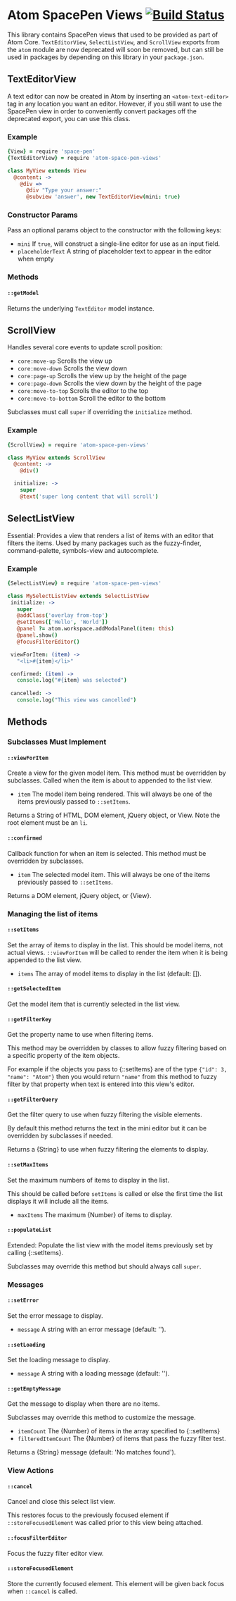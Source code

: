 # Atom SpacePen Views [![Build Status](https://travis-ci.org/atom/atom-space-pen-views.svg?branch=master)](https://travis-ci.org/atom/atom-space-pen-views)

This library contains SpacePen views that used to be provided as part of Atom
Core. `TextEditorView`, `SelectListView`, and `ScrollView` exports from the
`atom` module are now deprecated will soon be removed, but can still be used in
packages by depending on this library in your `package.json`.

## TextEditorView

A text editor can now be created in Atom by inserting an `<atom-text-editor>`
tag in any location you want an editor. However, if you still want to use the
SpacePen view in order to conveniently convert packages off the deprecated
export, you can use this class.

### Example

```coffee
{View} = require 'space-pen'
{TextEditorView} = require 'atom-space-pen-views'

class MyView extends View
  @content: ->
    @div =>
      @div "Type your answer:"
      @subview 'answer', new TextEditorView(mini: true)
```

### Constructor Params

Pass an optional params object to the constructor with the following keys:

* `mini` If `true`, will construct a single-line editor for use as an input
    field.
* `placeholderText` A string of placeholder text to appear in the editor when
    empty

### Methods

#### `::getModel`

Returns the underlying `TextEditor` model instance.

## ScrollView

 Handles several core events to update scroll position:

 * `core:move-up` Scrolls the view up
 * `core:move-down` Scrolls the view down
 * `core:page-up` Scrolls the view up by the height of the page
 * `core:page-down` Scrolls the view down by the height of the page
 * `core:move-to-top` Scrolls the editor to the top
 * `core:move-to-bottom` Scroll the editor to the bottom

 Subclasses must call `super` if overriding the `initialize` method.

### Example

 ```coffee
 {ScrollView} = require 'atom-space-pen-views'

 class MyView extends ScrollView
   @content: ->
     @div()

   initialize: ->
     super
     @text('super long content that will scroll')
 ```

## SelectListView

Essential: Provides a view that renders a list of items with an editor that
filters the items. Used by many packages such as the fuzzy-finder,
command-palette, symbols-view and autocomplete.


### Example

```coffee
{SelectListView} = require 'atom-space-pen-views'

class MySelectListView extends SelectListView
 initialize: ->
   super
   @addClass('overlay from-top')
   @setItems(['Hello', 'World'])
   @panel ?= atom.workspace.addModalPanel(item: this) 
   @panel.show()
   @focusFilterEditor()

 viewForItem: (item) ->
   "<li>#{item}</li>"

 confirmed: (item) ->
   console.log("#{item} was selected")
   
 cancelled: ->
   console.log("This view was cancelled")
```

## Methods

### Subclasses Must Implement

#### `::viewForItem`

Create a view for the given model item. This method must be overridden by
subclasses. Called when the item is about to appended to the list view.

* `item` The model item being rendered. This will always be one of the items
  previously passed to `::setItems`.

Returns a String of HTML, DOM element, jQuery object, or View. Note the root element must be an `li`.

#### `::confirmed`

Callback function for when an item is selected. This method must
be overridden by subclasses.

* `item` The selected model item. This will always be one of the items
  previously passed to `::setItems`.

Returns a DOM element, jQuery object, or {View}.

### Managing the list of items

#### `::setItems`

Set the array of items to display in the list. This should be
model items, not actual views. `::viewForItem` will be called to render the
item when it is being appended to the list view.

* `items` The array of model items to display in the list (default: []).

#### `::getSelectedItem`

Get the model item that is currently selected in the list view.

#### `::getFilterKey`

Get the property name to use when filtering items.

This method may be overridden by classes to allow fuzzy filtering based
on a specific property of the item objects.

For example if the objects you pass to {::setItems} are of the type
`{"id": 3, "name": "Atom"}` then you would return `"name"` from this method
to fuzzy filter by that property when text is entered into this view's
editor.


#### `::getFilterQuery`

Get the filter query to use when fuzzy filtering the visible elements.

By default this method returns the text in the mini editor but it can be
overridden by subclasses if needed.

Returns a {String} to use when fuzzy filtering the elements to display.


#### `::setMaxItems`

Set the maximum numbers of items to display in the list.

This should be called before `setItems` is called or else the first time the
list displays it will include all the items.

* `maxItems` The maximum {Number} of items to display.

#### `::populateList`

Extended: Populate the list view with the model items previously set by calling
{::setItems}.

Subclasses may override this method but should always call `super`.

### Messages

#### `::setError`

Set the error message to display.

* `message` A string with an error message (default: '').

#### `::setLoading`

Set the loading message to display.

* `message` A string with a loading message (default: '').

#### `::getEmptyMessage`

Get the message to display when there are no items.

Subclasses may override this method to customize the message.

* `itemCount` The {Number} of items in the array specified to {::setItems}
* `filteredItemCount` The {Number} of items that pass the fuzzy filter test.

Returns a {String} message (default: 'No matches found').

### View Actions

#### `::cancel`

Cancel and close this select list view.

This restores focus to the previously focused element if `::storeFocusedElement`
was called prior to this view being attached.

#### `::focusFilterEditor`

Focus the fuzzy filter editor view.

#### `::storeFocusedElement`

Store the currently focused element. This element will be given back focus when
`::cancel` is called.
